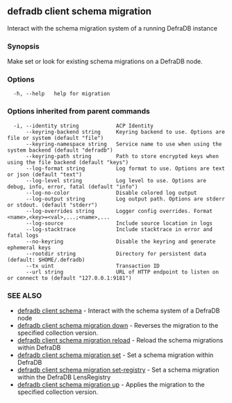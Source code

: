 ## defradb client schema migration

Interact with the schema migration system of a running DefraDB instance

### Synopsis

Make set or look for existing schema migrations on a DefraDB node.

### Options

```
  -h, --help   help for migration
```

### Options inherited from parent commands

```
  -i, --identity string            ACP Identity
      --keyring-backend string     Keyring backend to use. Options are file or system (default "file")
      --keyring-namespace string   Service name to use when using the system backend (default "defradb")
      --keyring-path string        Path to store encrypted keys when using the file backend (default "keys")
      --log-format string          Log format to use. Options are text or json (default "text")
      --log-level string           Log level to use. Options are debug, info, error, fatal (default "info")
      --log-no-color               Disable colored log output
      --log-output string          Log output path. Options are stderr or stdout. (default "stderr")
      --log-overrides string       Logger config overrides. Format <name>,<key>=<val>,...;<name>,...
      --log-source                 Include source location in logs
      --log-stacktrace             Include stacktrace in error and fatal logs
      --no-keyring                 Disable the keyring and generate ephemeral keys
      --rootdir string             Directory for persistent data (default: $HOME/.defradb)
      --tx uint                    Transaction ID
      --url string                 URL of HTTP endpoint to listen on or connect to (default "127.0.0.1:9181")
```

### SEE ALSO

* [defradb client schema](defradb_client_schema.md)	 - Interact with the schema system of a DefraDB node
* [defradb client schema migration down](defradb_client_schema_migration_down.md)	 - Reverses the migration to the specified collection version.
* [defradb client schema migration reload](defradb_client_schema_migration_reload.md)	 - Reload the schema migrations within DefraDB
* [defradb client schema migration set](defradb_client_schema_migration_set.md)	 - Set a schema migration within DefraDB
* [defradb client schema migration set-registry](defradb_client_schema_migration_set-registry.md)	 - Set a schema migration within the DefraDB LensRegistry
* [defradb client schema migration up](defradb_client_schema_migration_up.md)	 - Applies the migration to the specified collection version.

